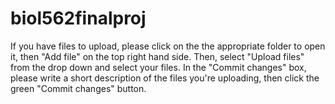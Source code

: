 # biol562finalproj
If you have files to upload, please click on the the appropriate folder to open it, then "Add file" on the top right hand side. Then, select "Upload files" from the drop down and select your files. In the "Commit changes" box, please write a short description of the files you're uploading, then click the green "Commit changes" button. 
